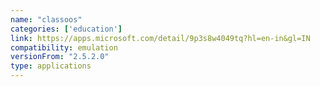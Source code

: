 ```yaml
---
name: "classoos"
categories: ['education']
link: https://apps.microsoft.com/detail/9p3s8w4049tq?hl=en-in&gl=IN
compatibility: emulation
versionFrom: "2.5.2.0"
type: applications
---
```



